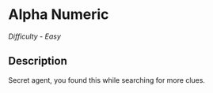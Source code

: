 # Alpha Numeric

*Difficulty - Easy*

## Description
Secret agent, you found this while searching for more clues.
